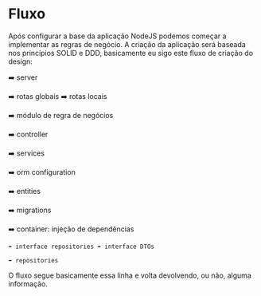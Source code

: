 # Fluxo

Após configurar a base da aplicação NodeJS podemos começar a implementar as regras de negócio. A criação da aplicação será baseada nos princípios SOLID e DDD, basicamente eu sigo este fluxo de criação do design:

➡️ server

➡️ rotas globais ➡️ rotas locais

➡️ módulo de regra de negócios

➡️ controller

➡️ services

  ➡️ orm configuration

  ➡️ entities

  ➡️ migrations

  ➡️ container: injeção de dependências

    ➡️ interface repositories ➡️ interface DTOs
    
    ➡️ repositories

O fluxo segue basicamente essa linha e volta devolvendo, ou não, alguma informação.
